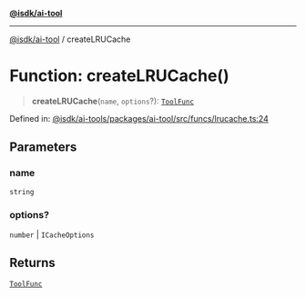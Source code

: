 [**@isdk/ai-tool**](../README.md)

***

[@isdk/ai-tool](../globals.md) / createLRUCache

# Function: createLRUCache()

> **createLRUCache**(`name`, `options`?): [`ToolFunc`](../classes/ToolFunc.md)

Defined in: [@isdk/ai-tools/packages/ai-tool/src/funcs/lrucache.ts:24](https://github.com/isdk/ai-tool.js/blob/209a87173b5eabb2f81db6ea9a6784f34c24e271/src/funcs/lrucache.ts#L24)

## Parameters

### name

`string`

### options?

`number` | `ICacheOptions`

## Returns

[`ToolFunc`](../classes/ToolFunc.md)
